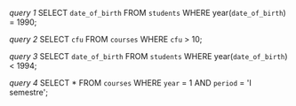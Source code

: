 *query 1*
SELECT `date_of_birth`
FROM `students`
WHERE year(`date_of_birth`) = 1990;

*query 2*
SELECT `cfu`
FROM `courses`
WHERE `cfu` > 10;

*query 3*
SELECT `date_of_birth`
FROM `students`
WHERE year(`date_of_birth`) < 1994;

*query 4*
SELECT *
FROM `courses`
WHERE `year` = 1
AND `period` = 'I semestre';
